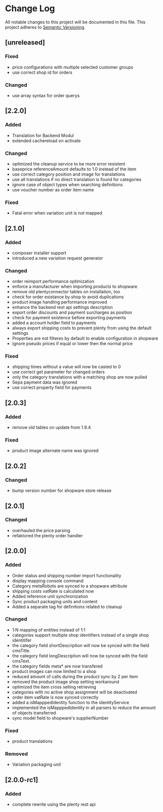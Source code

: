 # Change Log
All notable changes to this project will be documented in this file.
This project adheres to [Semantic Versioning](http://semver.org/).

## [unreleased]
### Fixed
- price configurations with multiple selected customer groups
- use correct shop id for orders

### Changed
- use array syntax for order querys

## [2.2.0]
### Added
- Translation for Backend Modul
- extended cachereload on activate

### Changed
- optimized the cleanup service to be more error resistent
- baseprice referenceAmount defaults to 1.0 instead of the item
- use correct category position and image for translations
- use all translations if no direct translation is found for categories
- ignore case of object types when searching definitions
- use voucher number as order item name

### Fixed
- Fatal error when variation unit is not mapped

## [2.1.0]
### Added
- composer installer support
- introduced a new variation request generator

### Changed
- order reimport performance optimization
- enforce a manufacturer when importing products to shopware
- remove old plentyconnector tables on installation, too
- check for order existance by shop to avoid duplications
- product image handling performance improved
- enhance the backend rest api settings description
- export order discounts and payment surcharges as position
- check for payment existence before exporting payments
- added a account holder field to payments
- always export shipping costs to prevent plenty from using the default settings
- Properties are not filteres by default to enable configuration in shopware
- ignore pseudo prices if equal or lower then the normal price

### Fixed
- shipping times without a value will now be casted to 0
- use correct get parameter for changed orders
- only the category translations with a matching shop are now pulled
- Sepa payment data was ignored
- use correct property field for payments

## [2.0.3]
### Added
- remove old tables on update from 1.9.4

### Fixed
- product image alternate name was ignored

## [2.0.2]
### Changed
- bump version number for shopware store release

## [2.0.1]
### Changed
- overhauled the price parsing
- refaktored the plenty order handler

## [2.0.0]
### Added
- Order status and shipping number import functionality
- display mapping console command
- Category metaRobots are synced to a shopware attribute
- shipping costs vatRate is calculated now
- Added reference unit synchronization
- Sync product packaging units and content
- Added a separate tag for definitions related to cleanup

### Changed
- 1:N mapping of entities instead of 1:1
- categories support multiple shop identifiers instead of a single shop identitifer
- the category field shortDescription will now be synced with the field cmsTitle. 
- the category field longDescription will now be synced with the field cmsText. 
- the category fields meta* are now transfered
- product images can now limited to a shop
- reduced amount of calls during the product sync by 2 per item
- removed the product image shop setting workaround
- optimized the item cross selling retrieving
- categories with no active shop assignment will be deactivated
- order item vatRate is now synced correctly
- added a isMapppedIdentity function to the identityService
- implemented the isMapppedIdentity in all parsers to reduce the amount of objects transferred
- sync model field to shopware's supplierNumber

### Fixed
- product translations

### Removed
- Variation packaging unit

## [2.0.0-rc1]
### Added
- complete rewrite using the plenty rest api
